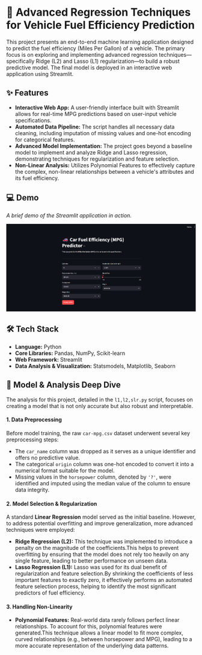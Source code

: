 # 🚗 Advanced Regression Techniques for Vehicle Fuel Efficiency Prediction

This project presents an end-to-end machine learning application designed to predict the fuel efficiency (Miles Per Gallon) of a vehicle. The primary focus is on exploring and implementing advanced regression techniques—specifically Ridge (L2) and Lasso (L1) regularization—to build a robust predictive model. The final model is deployed in an interactive web application using Streamlit.

## ✨ Features

-   **Interactive Web App:** A user-friendly interface built with Streamlit allows for real-time MPG predictions based on user-input vehicle specifications.
-   **Automated Data Pipeline:** The script handles all necessary data cleaning, including imputation of missing values and one-hot encoding for categorical features.
-   **Advanced Model Implementation:** The project goes beyond a baseline model to implement and analyze Ridge and Lasso regression, demonstrating techniques for regularization and feature selection.
-   **Non-Linear Analysis:** Utilizes Polynomial Features to effectively capture the complex, non-linear relationships between a vehicle's attributes and its fuel efficiency.

## 💻 Demo

*A brief demo of the Streamlit application in action.*

![Demo GIF of the Streamlit App](<https://github.com/shivamyadav-dev/A-Journey-Of-Data-Science/blob/main/Machine%20Learning/Car%20mpg%20Predictor/app%20demo.png?raw=true>)

## 🛠️ Tech Stack

-   **Language:** Python
-   **Core Libraries:** Pandas, NumPy, Scikit-learn 
-   **Web Framework:** Streamlit 
-   **Data Analysis & Visualization:** Statsmodels, Matplotlib, Seaborn 

## 🧠 Model & Analysis Deep Dive

The analysis for this project, detailed in the `l1,l2,slr.py` script, focuses on creating a model that is not only accurate but also robust and interpretable.

#### 1. Data Preprocessing

Before model training, the raw `car-mpg.csv` dataset underwent several key preprocessing steps:
* The `car_name` column was dropped as it serves as a unique identifier and offers no predictive value.
* The categorical `origin` column was one-hot encoded to convert it into a numerical format suitable for the model.
* Missing values in the `horsepower` column, denoted by `'?'`, were identified and imputed using the median value of the column to ensure data integrity.

#### 2. Model Selection & Regularization

A standard **Linear Regression** model served as the initial baseline. However, to address potential overfitting and improve generalization, more advanced techniques were employed:

* **Ridge Regression (L2):** This technique was implemented to introduce a penalty on the magnitude of the coefficients.This helps to prevent overfitting by ensuring that the model does not rely too heavily on any single feature, leading to better performance on unseen data.
* **Lasso Regression (L1):** Lasso was used for its dual benefit of regularization and feature selection.By shrinking the coefficients of less important features to exactly zero, it effectively performs an automated feature selection process, helping to identify the most significant predictors of fuel efficiency.

#### 3. Handling Non-Linearity

* **Polynomial Features:** Real-world data rarely follows perfect linear relationships. To account for this, polynomial features were generated.This technique allows a linear model to fit more complex, curved relationships (e.g., between horsepower and MPG), leading to a more accurate representation of the underlying data patterns.

